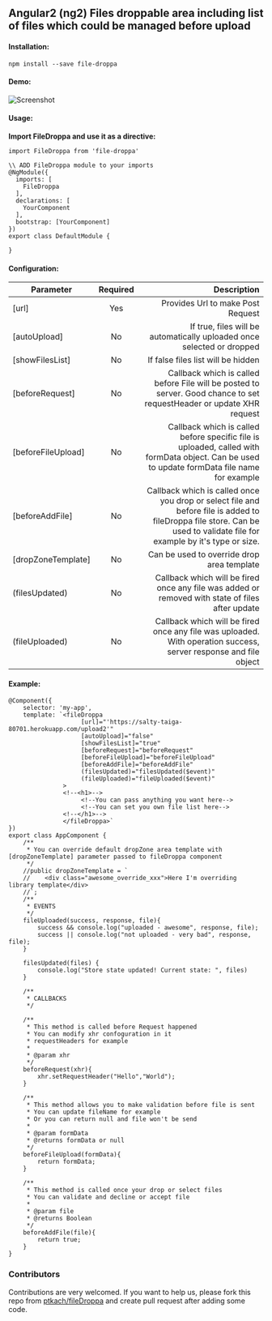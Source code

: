 ## Angular2 (ng2) Files droppable area including list of files which could be managed before upload

#### Installation:

```
npm install --save file-droppa
```

#### Demo:
![Screenshot](https://raw.githubusercontent.com/ptkach/fileDroppa/master/demo_fileDroppa.gif)

#### Usage:

**Import FileDroppa and use it as a directive:**

```
import FileDroppa from 'file-droppa'

\\ ADD FileDroppa module to your imports
@NgModule({
  imports: [
    FileDroppa
  ],
  declarations: [
    YourComponent
  ],
  bootstrap: [YourComponent]
})
export class DefaultModule {

}
```

#### Configuration:

| Parameter        | Required   | Description  | 
| ------------- |:-------------:| -----:|
| [url]         | Yes           | Provides Url to make Post Request |
| [autoUpload]      | No  | If true, files will be automatically uploaded once selected or dropped |
| [showFilesList] |  No    | If false files list will be hidden |
| [beforeRequest] | No    | Callback which is called before File will be posted to server. Good chance to set requestHeader or update XHR request |
| [beforeFileUpload] | No  | Callback which is called before specific file is uploaded, called with formData object. Can be used to update formData file name for example |
| [beforeAddFile] | No  | Callback which is called once you drop or select file and before file is added to fileDroppa file store. Can be used to validate file for example by it's type or size. |
| [dropZoneTemplate] | No | Can be used to override drop area template |
| (filesUpdated) | No | Callback which will be fired once any file was added or removed with state of files after update |
| (fileUploaded) | No | Callback which will be fired once any file was uploaded. With operation success, server response and file object |

#### Example:

```
@Component({
    selector: 'my-app',
    template: `<fileDroppa
                    [url]="'https://salty-taiga-80701.herokuapp.com/upload2'"
                    [autoUpload]="false"
                    [showFilesList]="true"
                    [beforeRequest]="beforeRequest"
                    [beforeFileUpload]="beforeFileUpload"
                    [beforeAddFile]="beforeAddFile"
                    (filesUpdated)="filesUpdated($event)"
                    (fileUploaded)="fileUploaded($event)"
               >
               <!--<h1>-->
                    <!--You can pass anything you want here-->
                    <!--You can set you own file list here-->
               <!--</h1>-->
               </fileDroppa>`
})
export class AppComponent {
    /**
     * You can override default dropZone area template with [dropZoneTemplate] parameter passed to fileDroppa component
     */
    //public dropZoneTemplate = `
    //    <div class="awesome_override_xxx">Here I'm overriding library template</div>
    //`;
    /**
     * EVENTS
     */
    fileUploaded(success, response, file){
        success && console.log("uploaded - awesome", response, file);
        success || console.log("not uploaded - very bad", response, file);
    }

    filesUpdated(files) {
        console.log("Store state updated! Current state: ", files)
    }

    /**
     * CALLBACKS
     */

    /**
     * This method is called before Request happened
     * You can modify xhr confoguration in it
     * requestHeaders for example
     *
     * @param xhr
     */
    beforeRequest(xhr){
        xhr.setRequestHeader("Hello","World");
    }

    /**
     * This method allows you to make validation before file is sent
     * You can update fileName for example
     * Or you can return null and file won't be send
     *
     * @param formData
     * @returns formData or null
     */
    beforeFileUpload(formData){
        return formData;
    }

    /**
     * This method is called once your drop or select files
     * You can validate and decline or accept file
     *
     * @param file
     * @returns Boolean
     */
    beforeAddFile(file){
        return true;
    }
}
```

### Contributors
Contributions are very welcomed.
If you want to help us, please fork this repo from [ptkach/fileDroppa](ptkach/fileDroppa) and create pull request after adding some code.
